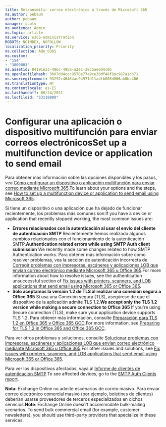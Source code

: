 ```yaml
---
title: Retransmitir correo electrónico a través de Microsoft 365
ms.author: pebaum
author: pebaum
manager: scotv
ms.audience: Admin
ms.topic: article
ms.service: o365-administration
ROBOTS: NOINDEX, NOFOLLOW
localization_priority: Priority
ms.collection: Adm_O365
ms.custom:
- "154"
- "3000003"
ms.assetid: 84191e23-496c-495a-a2ec-28c5ae0d4c0b
ms.openlocfilehash: 3b07dd4ccc8570e77a9ce30df48f9ac987a1db71
ms.sourcegitcommit: 93292c46464ac94971d11adfb808d066ab8bc406
ms.translationtype: HT
ms.contentlocale: es-ES
ms.lasthandoff: 06/24/2021
ms.locfileid: "53118000"
---
```

# <a name="set-up-a-multifunction-device-or-application-to-send-email"></a><span data-ttu-id="bc83a-102">Configurar una aplicación o dispositivo multifunción para enviar correos electrónicos</span><span class="sxs-lookup"><span data-stu-id="bc83a-102">Set up a multifunction device or application to send email</span></span>

<span data-ttu-id="bc83a-103">Para obtener más información sobre las opciones disponibles y los pasos, vea [Cómo configurar un dispositivo o aplicación multifunción para enviar correo mediante Microsoft 365](/Exchange/mail-flow-best-practices/how-to-set-up-a-multifunction-device-or-application-to-send-email-using-microsoft-365-or-office-365).</span><span class="sxs-lookup"><span data-stu-id="bc83a-103">To learn about your options and the steps, see [How to set up a multifunction device or application to send email using Microsoft 365](/Exchange/mail-flow-best-practices/how-to-set-up-a-multifunction-device-or-application-to-send-email-using-microsoft-365-or-office-365).</span></span>
  
<span data-ttu-id="bc83a-104">Si tiene un dispositivo o una aplicación que ha dejado de funcionar recientemente, los problemas más comunes son:</span><span class="sxs-lookup"><span data-stu-id="bc83a-104">If you have a device or application that recently stopped working, the most common issues are:</span></span>

- <span data-ttu-id="bc83a-105">**Errores relacionados con la autenticación al usar el envío del cliente de autenticación SMTP** Recientemente hemos realizado algunos cambios relacionados con el funcionamiento de la autenticación SMTP.</span><span class="sxs-lookup"><span data-stu-id="bc83a-105">**Authentication related errors while using SMTP Auth client submission** We recently made some changes related to how SMTP Authentication works.</span></span> <span data-ttu-id="bc83a-106">Para obtener más información sobre cómo resolver problemas, vea la sección de autenticación incorrecta de [Corregir problemas con impresoras, escáneres y aplicaciones LOB que envían correo electrónico mediante Microsoft 365 u Office 365](/Exchange/mail-flow-best-practices/fix-issues-with-printers-scanners-and-lob-applications-that-send-email-using-off#error-authentication-unsuccessful).</span><span class="sxs-lookup"><span data-stu-id="bc83a-106">For more information about how to resolve issues, see the authentication unsuccessful section of [Fix issues with printers, scanners, and LOB applications that send email using Microsoft 365 or Office 365](/Exchange/mail-flow-best-practices/fix-issues-with-printers-scanners-and-lob-applications-that-send-email-using-off#error-authentication-unsuccessful).</span></span>
- <span data-ttu-id="bc83a-107">**Solo aceptamos la versión 1.2 de TLS al realizar una conexión segura a Office 365** Si usa una Conexión segura (TLS), asegúrese de que el dispositivo de la aplicación admite TLS 1.2.</span><span class="sxs-lookup"><span data-stu-id="bc83a-107">**We accept only the TLS 1.2 version while making a secure connection to Office 365** If you're using Secure connection (TLS), make sure your application device supports TLS 1.2.</span></span> <span data-ttu-id="bc83a-108">Para obtener más información, consulte [Preparación para TLS 1.2 en Office 365 y Office 365 GCC](/microsoft-365/compliance/prepare-tls-1.2-in-office-365).</span><span class="sxs-lookup"><span data-stu-id="bc83a-108">For more information, see [Preparing for TLS 1.2 in Office 365 and Office 365 GCC](/microsoft-365/compliance/prepare-tls-1.2-in-office-365).</span></span>
 
<span data-ttu-id="bc83a-109">Para ver otros problemas y soluciones, consulte [Solucionar problemas con impresoras, escáneres y aplicaciones LOB que envían correo electrónico mediante Microsoft 365 u Office 365](/Exchange/mail-flow-best-practices/fix-issues-with-printers-scanners-and-lob-applications-that-send-email-using-off).</span><span class="sxs-lookup"><span data-stu-id="bc83a-109">For other issues and solutions, see [Fix issues with printers, scanners, and LOB applications that send email using Microsoft 365 or Office 365](/Exchange/mail-flow-best-practices/fix-issues-with-printers-scanners-and-lob-applications-that-send-email-using-off).</span></span>

<span data-ttu-id="bc83a-110">Para ver los dispositivos afectados, vaya al [Informe de clientes de autenticación SMTP](https://protection.office.com/mailflow/dashboard).</span><span class="sxs-lookup"><span data-stu-id="bc83a-110">To see affected devices, go to the [SMTP Auth Clients report](https://protection.office.com/mailflow/dashboard).</span></span>

<span data-ttu-id="bc83a-p103">**Nota**: Exchange Online no admite escenarios de correo masivo. Para enviar correo electrónico comercial masivo (por ejemplo, boletines de clientes) deberían usarse proveedores de terceros especializados en dichos servicios.</span><span class="sxs-lookup"><span data-stu-id="bc83a-p103">**Note**: Exchange Online doesn't accommodate bulk-mailing scenarios. To send bulk commercial email (for example, customer newsletters), you should use third-party providers that specialize in these services.</span></span>
